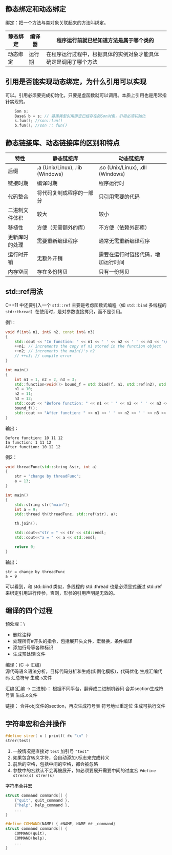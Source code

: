 ## 静态绑定和动态绑定
绑定：把一个方法与类对象关联起来的方法叫绑定。

|静态绑定|编译器|程序运行前就已经知道方法是属于哪个类的|
| --- | --- | --- |
|动态绑定|运行期|在程序运行过程中，根据具体的实例对象才能具体确定是调用了哪个方法|
## 引用是否能实现动态绑定，为什么引用可以实现
可以。引用必须要完成初始化，只要是虚函数就可以调用。本质上引用也是用常指针实现的。
```cpp
    Son s;
    Base& b = s; // 基类类型引用绑定已经存在的Son对象，引用必须初始化
    s.fun(); //son::fun()
    b.fun(); //son :: fun()
```
## 静态链接库、动态链接库的区别和特点

| 特性 | 静态链接库 | 动态链接库 |
| --- | --- | --- |
| 后缀 | .a (Unix/Linux), .lib (Windows) | .so (Unix/Linux), .dll (Windows) |
| 链接时期 | 编译时期 | 程序运行时 |
| 代码整合 | 将代码复制成程序的一部分 | 只引用需要的代码 |
| 二进制文件体积 | 较大 | 较小 |
| 移植性 | 方便（无需额外的库） | 不方便（依赖外部库） |
| 更新库时的处理 | 需要重新编译程序 | 通常无需重新编译程序 |
| 运行时开销 | 无额外开销 | 需要在运行时链接代码，增加运行时间 |
| 内存空间 | 存在多份拷贝 | 只有一份拷贝 |

## std::ref用法
C++11 中还要引入一个 `std::ref` 主要是考虑函数式编程（如 `std::bind` 多线程的 `std::thread`）在使用时，是对参数直接拷贝，而不是引用。

例1：
```cpp
void f(int& n1, int& n2, const int& n3)
{
    std::cout << "In function: " << n1 << ' ' << n2 << ' ' << n3 << '\n';
    ++n1; // increments the copy of n1 stored in the function object
    ++n2; // increments the main()'s n2
    // ++n3; // compile error
}

int main()
{
    int n1 = 1, n2 = 2, n3 = 3;
    std::function<void()> bound_f = std::bind(f, n1, std::ref(n2), std::cref(n3));
    n1 = 10;
    n2 = 11;
    n3 = 12;
    std::cout << "Before function: " << n1 << ' ' << n2 << ' ' << n3 << '\n';
    bound_f();
    std::cout << "After function: " << n1 << ' ' << n2 << ' ' << n3 << '\n';
}
```
输出：
```
Before function: 10 11 12
In function: 1 11 12
After function: 10 12 12
```

例2：
```cpp
void threadFunc(std::string &str, int a)
{
    str = "change by threadFunc";
    a = 13;
}

int main()
{
    std::string str("main");
    int a = 9;
    std::thread th(threadFunc, std::ref(str), a);

    th.join();

    std::cout<<"str = " << str << std::endl;
    std::cout<<"a = " << a << std::endl;

    return 0;
}
```
输出：

```
str = change by threadFunc
a = 9
```
可以看到，和 std::bind 类似，多线程的 std::thread 也是必须显式通过 std::ref 来绑定引用进行传参，否则，形参的引用声明是无效的。

## 编译的四个过程
预处理：\
* 删除注释
* 处理所有#开头的指令，包括展开头文件，宏替换，条件编译
* 添加行号等各种标识
* 生成预处理i文件

编译：(C -> 汇编)\
源代码语义语法分析，目标代码分析和生成(实例化模板)，代码优化
生成汇编代码
汇总符号
生成.s文件

汇编(汇编 -> 二进制)：
根据不同平台，翻译成二进制机器码
合并section生成符号表
生成.o文件

链接：
合并obj文件的section，再次生成符号表
符号地址重定位
生成可执行文件

## 字符串宏和合并操作
```cpp
#define strer( x ) printf( #x "\n" )
strer(test)
```
1. 一般情况是直接对 `test` 加引号 `"test"`
2. 如果包含转义字符，会自动添加`\`标志来完成转义
3. 前后的空格，包括中间的空格，都会被忽略
4. 参数中的宏默认不会再被展开，如必须要展开需要中间的过度宏 `#define strerx(s) strer(s)`

字符串合并宏
```cpp
struct command commands[] {
    {"quit", quit_command },
    {"help", help_command },
    ...
}

#define COMMAND(NAME) { #NAME, NAME ## _command}
struct command commands[] {
    COMMAND(quit),
    COMMAND(help),
    ...
}
```

